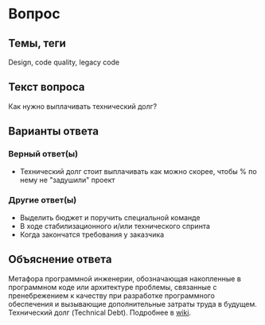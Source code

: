 # Вопрос

## Темы, теги

Design, code quality, legacy code

## Текст вопроса

Как нужно выплачивать технический долг?

## Варианты ответа

### Верный ответ(ы)

* Технический долг стоит выплачивать как можно скорее, чтобы % по нему не "задушили" проект

### Другие ответ(ы)

* Выделить бюджет и поручить специальной команде
* В ходе стабилизационного и/или технического спринта
* Когда закончатся требования у заказчика

## Объяснение ответа

Метафора программной инженерии, обозначающая накопленные в программном коде или архитектуре проблемы, связанные с пренебрежением к качеству при разработке программного обеспечения и вызывающие дополнительные затраты труда в будущем. Технический долг (Technical Debt). Подробнее в [wiki](https://technical-excellence.ru/wiki/TechnicalDebt).
